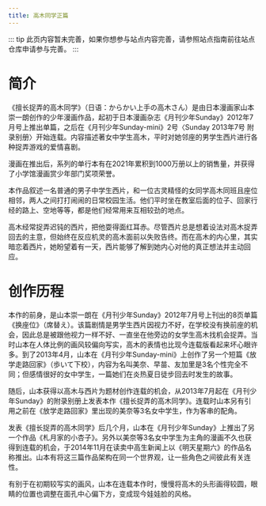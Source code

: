 ```yaml
---
title: 高木同学正篇
---
```

::: tip
此页内容暂未完善，如果你想参与站点内容完善，请参照站点指南前往站点仓库申请参与完善。
:::

# 简介

《擅长捉弄的高木同学》（日语：からかい上手の高木さん）是由日本漫画家山本崇一朗创作的少年漫画作品，起初于日本漫画杂志《月刊少年Sunday》2012年7月号上推出单篇，之后在《月刊少年Sunday-mini》2号〈Sunday 2013年7号 附录别册〉开始连载。内容描述著女中学生高木，平时对她邻座的男学生西片进行各种捉弄游戏的爱情喜剧。

漫画在推出后，系列的单行本有在2021年累积到1000万册以上的销售量，并获得了小学馆漫画赏少年部门奖项荣誉。

本作品叙述一名普通的男子中学生西片，和一位古灵精怪的女同学高木同班且座位相邻，两人之间打打闹闹的日常校园生活。他们平时坐在教室后面的位子、回家行经的路上、空地等等，都是他们经常用来互相较劲的地点。

高木经常捉弄迟钝的西片，把他耍得面红耳赤。尽管西片总是想着设法对高木捉弄回去的主意，但始终在反应机灵的高木面前以失败告终。而在高木的内心里，其实暗恋着西片，她盼望着有一天，西片能够了解到她内心对他的真正想法并主动回应。

# 创作历程

本作的前身，是山本崇一朗在《月刊少年Sunday》2012年7月号上刊出的8页单篇《换座位》（席替え）。该篇剧情是男学生西片因视力不好，在学校没有换前座的机会，因此总是被跟他视力一样不好、一直坐在他旁边的女学生高木找机会捉弄。当时山本在人体比例的画风较偏向写实，高木的表情也比现今连载版看起来坏心眼许多。到了2013年4月，山本在《月刊少年Sunday-mini》上创作了另一个短篇《放学走路回家》（歩いて下校），内容为名叫美奈、早苗、友加里是3名个性完全不同；但感情很好的女中学生，一篇她们在炎热夏日徒步回去时发生的故事。

随后，山本获得以高木与西片为题材创作连载的机会，从2013年7月起在《月刊少年Sunday》的附录别册上发表本作《擅长捉弄的高木同学》。连载时山本另有引用之前在《放学走路回家》里出现的美奈等3名女中学生，作为客串的配角。

发表《擅长捉弄的高木同学》后几个月，山本在《月刊少年Sunday》上推出了另一个作品《札月家的小杏子》。另外以美奈等3名女中学生为主角的漫画不久也获得到连载的机会，于2014年11月在读卖中高生新闻上以《明天星期六》的作品名称推出。山本有将这三篇作品架构在同一个世界观，让一些角色之间彼此有关连性。

有别于在初期较写实的画风，山本在连载本作时，慢慢将高木的头形画得较圆，眼睛的位置也调整在面孔中心偏下方，变成现今娃娃脸的风格。